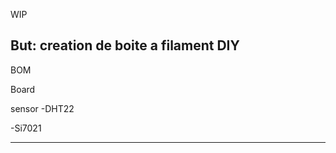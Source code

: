 WIP

But: 
creation de boite a filament DIY
-------------
BOM

Board

sensor
-DHT22

-Si7021


-----------
